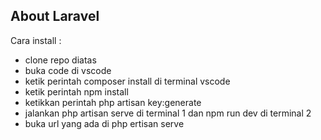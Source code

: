 
## About Laravel

Cara install :
- clone repo diatas
- buka code di vscode
- ketik perintah composer install di terminal vscode
- ketik perintah npm install
- ketikkan perintah php artisan key:generate
- jalankan php artisan serve di terminal 1 dan npm run dev di terminal 2
- buka url yang ada di php ertisan serve
